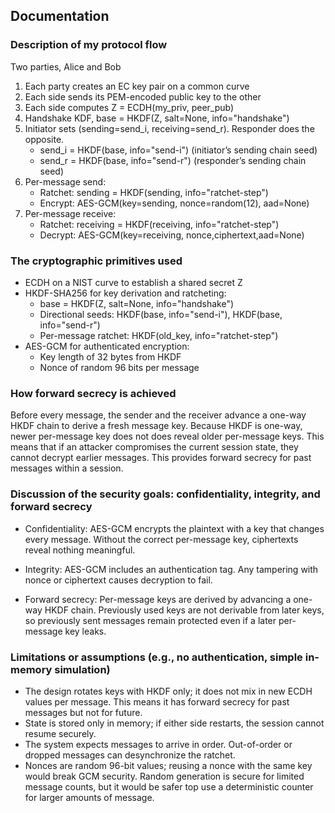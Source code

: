 ## Documentation

### Description of my protocol flow

Two parties, Alice and Bob
1. Each party creates an EC key pair on a common curve
2. Each side sends its PEM-encoded public key to the other
3. Each side computes Z = ECDH(my_priv, peer_pub)
4. Handshake KDF, base = HKDF(Z, salt=None, info="handshake")
5. Initiator sets (sending=send_i, receiving=send_r). Responder does the opposite.
    - send_i = HKDF(base, info="send-i") (initiator’s sending chain seed)
    - send_r = HKDF(base, info="send-r") (responder’s sending chain seed)
6. Per-message send:
    - Ratchet: sending = HKDF(sending, info="ratchet-step")
    - Encrypt: AES-GCM(key=sending, nonce=random(12), aad=None)
7. Per-message receive:
    - Ratchet: receiving = HKDF(receiving, info="ratchet-step")
    - Decrypt: AES-GCM(key=receiving, nonce,ciphertext,aad=None)

### The cryptographic primitives used

- ECDH on a NIST curve to establish a shared secret Z
- HKDF-SHA256 for key derivation and ratcheting:
    - base = HKDF(Z, salt=None, info="handshake")
    - Directional seeds: HKDF(base, info="send-i"), HKDF(base, info="send-r")
    - Per-message ratchet: HKDF(old_key, info="ratchet-step")
- AES-GCM for authenticated encryption:
    - Key length of 32 bytes from HKDF
    - Nonce of random 96 bits per message 

### How forward secrecy is achieved

Before every message, the sender and the receiver advance a one-way HKDF chain to derive a fresh message key. Because HKDF is one-way, newer per-message key does not does reveal older per-message keys. This means that if an attacker compromises the current session state, they cannot decrypt earlier messages. 
This provides forward secrecy for past messages within a session.

### Discussion of the security goals: confidentiality, integrity, and forward secrecy

- Confidentiality: AES-GCM encrypts the plaintext with a key that changes every message. Without the correct per-message key, ciphertexts reveal nothing meaningful.

- Integrity: AES-GCM includes an authentication tag. Any tampering with nonce or ciphertext causes decryption to fail.

- Forward secrecy: Per-message keys are derived by advancing a one-way HKDF chain. Previously used keys are not derivable from later keys, so previously sent messages remain protected even if a later per-message key leaks.

### Limitations or assumptions (e.g., no authentication, simple in-memory simulation)
- The design rotates keys with HKDF only; it does not mix in new ECDH values per message. This means it has forward secrecy for past messages but not for future.
- State is stored only in memory; if either side restarts, the session cannot resume securely.
- The system expects messages to arrive in order. Out-of-order or dropped messages can desynchronize the ratchet.
- Nonces are random 96-bit values; reusing a nonce with the same key would break GCM security. Random generation is secure for limited message counts, but it would be safer top use a deterministic counter for larger amounts of message.

